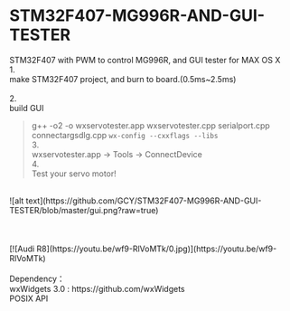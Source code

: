 # STM32F407-MG996R-AND-GUI-TESTER
STM32F407 with PWM to control MG996R, and GUI tester for MAX OS X
</br>
1.</br>
make STM32F407 project, and burn to board.(0.5ms~2.5ms)</br>
</br>
2.</br>
build GUI</br>
> g++ -o2 -o wxservotester.app wxservotester.cpp serialport.cpp connectargsdlg.cpp `wx-config --cxxflags --libs`</br>
3.</br>
wxservotester.app -> Tools -> ConnectDevice</br>
4.</br>
Test your servo motor!</br>
</br>
![alt text](https://github.com/GCY/STM32F407-MG996R-AND-GUI-TESTER/blob/master/gui.png?raw=true)</br>
</br>
</br>
</br>
[![Audi R8](https://youtu.be/wf9-RlVoMTk/0.jpg)](https://youtu.be/wf9-RlVoMTk)
</br>
</br>
Dependency： </br>
wxWidgets 3.0 : https://github.com/wxWidgets </br>
POSIX API </br>
</br>
